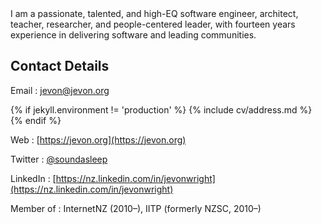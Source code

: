 <section class="abstract">
I am a passionate, talented, and high-EQ software engineer, architect, teacher, researcher, and
people-centered leader, with fourteen years experience in delivering software
and leading communities.
</section>

## Contact Details

Email
: [jevon@jevon.org](mailto:jevon@jevon.org)

{% if jekyll.environment != 'production' %}
{% include cv/address.md %}
{% endif %}

Web
: [https://jevon.org](https://jevon.org)

Twitter
: [@soundasleep](https://twitter.com/soundasleep)

LinkedIn
: [https://nz.linkedin.com/in/jevonwright](https://nz.linkedin.com/in/jevonwright)

Member of
: InternetNZ (2010&ndash;), IITP (formerly NZSC, 2010&ndash;)
